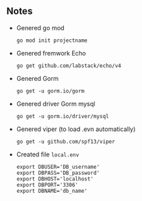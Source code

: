 ## Notes

* Genered go mod
    ``````
    go mod init projectname
    ``````

* Genered fremwork Echo
    ``````
    go get github.com/labstack/echo/v4
    ``````

* Genered Gorm
    ``````
    go get -u gorm.io/gorm
    ``````

* Genered driver Gorm mysql
    ``````
    go get -u gorm.io/driver/mysql
    ``````

* Genered viper (to load .evn automatically)
    ``````
    go get -u github.com/spf13/viper
    ``````

* Created file `local.env`
    ``````
    export DBUSER='DB_username'
    export DBPASS='DB_password'
    export DBHOST='localhost'
    export DBPORT='3306'
    export DBNAME='db_name'
    ``````
